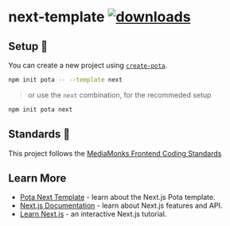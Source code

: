 
# next-template [![downloads](https://badgen.now.sh/npm/dm/@pota/next-template)](https://npmjs.org/package/@pota/next-template)

## Setup 🚀

You can create a new project using [`create-pota`](https://github.com/mediamonks/pota/tree/main/core/create-pota).

```bash
npm init pota -- --template next
```

> or use the `next` combination, for the recommeded setup

```bash
npm init pota next
```

## Standards 📒

This project follows the
[MediaMonks Frontend Coding Standards](https://github.com/mediamonks/frontend-coding-standards)

## Learn More

- [Pota Next Template](https://mediamonks.github.io/pota/templates/next.html) - learn about the Next.js Pota template.
- [Next.js Documentation](https://nextjs.org/docs) - learn about Next.js features and API.
- [Learn Next.js](https://nextjs.org/learn) - an interactive Next.js tutorial.
